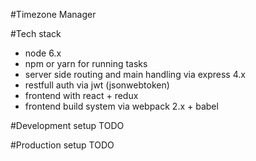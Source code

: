 #Timezone Manager

#Tech stack
- node 6.x
- npm or yarn for running tasks
- server side routing and main handling via express 4.x
- restfull auth via jwt (jsonwebtoken)
- frontend with react + redux
- frontend build system via webpack 2.x + babel 

#Development setup
TODO

#Production setup
TODO